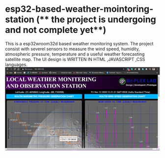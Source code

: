 # esp32-based-weather-mointoring-station (** the project is undergoing and not complete yet**)
This is  a esp32wroom32d based weather monitoring system. The project consist with severel sensors to measure the wind speed, humidity, atmospheric pressure, temperature and a  useful weather forecasting satellite map. The UI design is WRITTEN IN HTML ,JAVASCRIPT ,CSS languages.
![](image/img1.png)

